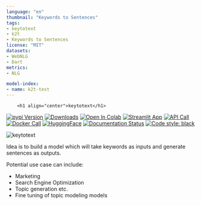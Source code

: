 ```yaml
---
language: "en"
thumbnail: "Keywords to Sentences"
tags:
- keytotext
- k2t
- Keywords to Sentences
license: "MIT"
datasets:
- WebNLG
- Dart 
metrics:
- NLG

model-index:
- name: k2t-test
---
```

        
        <h1 align="center">keytotext</h1>

[![pypi Version](https://img.shields.io/pypi/v/keytotext.svg?logo=pypi&logoColor=white)](https://pypi.org/project/keytotext/)
[![Downloads](https://static.pepy.tech/personalized-badge/keytotext?period=total&units=none&left_color=grey&right_color=orange&left_text=Pip%20Downloads)](https://pepy.tech/project/keytotext)
[![Open In Colab](https://colab.research.google.com/assets/colab-badge.svg)](https://colab.research.google.com/github/gagan3012/keytotext/blob/master/notebooks/K2T.ipynb)
[![Streamlit App](https://static.streamlit.io/badges/streamlit_badge_black_white.svg)](https://share.streamlit.io/gagan3012/keytotext/UI/app.py)
[![API Call](https://img.shields.io/badge/-FastAPI-red?logo=fastapi&labelColor=white)](https://github.com/gagan3012/keytotext#api)
[![Docker Call](https://img.shields.io/badge/-Docker%20Image-blue?logo=docker&labelColor=white)](https://hub.docker.com/r/gagan30/keytotext)
[![HuggingFace](https://img.shields.io/badge/%F0%9F%A4%97-Models%20on%20Hub-yellow)](https://huggingface.co/models?filter=keytotext)
[![Documentation Status](https://readthedocs.org/projects/keytotext/badge/?version=latest)](https://keytotext.readthedocs.io/en/latest/?badge=latest)
[![Code style: black](https://img.shields.io/badge/code%20style-black-000000.svg)](https://github.com/psf/black)



![keytotext](https://socialify.git.ci/gagan3012/keytotext/image?description=1&forks=1&language=1&owner=1&stargazers=1&theme=Light)


Idea is to build a model which will take keywords as inputs and generate sentences as outputs.

Potential use case can include: 
- Marketing 
- Search Engine Optimization
- Topic generation etc.
- Fine tuning of topic modeling models